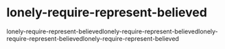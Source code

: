 # lonely-require-represent-believed
lonely-require-represent-believedlonely-require-represent-believedlonely-require-represent-believedlonely-require-represent-believed
